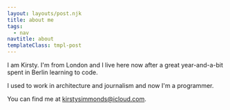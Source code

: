 ```yaml
---
layout: layouts/post.njk
title: about me
tags:
  - nav
navtitle: about
templateClass: tmpl-post
---
```


I am Kirsty. I'm from London and I live here now after a great year-and-a-bit spent in Berlin learning to code.

I used to work in architecture and journalism and now I'm a programmer.

You can find me at kirstysimmonds@icloud.com.
